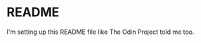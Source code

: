 <!DOCTYPE html>
<html lang="en">
<head>
    <meta charset="UTF-8">
    <meta name="viewport" content="width=device-width, initial-scale=1.0">
    <title>README</title>
</head>
<body>
    <h1>README</h1>
    <p>I'm setting up this README file like The Odin Project
        told me too.
    </p>
</body>
</html>